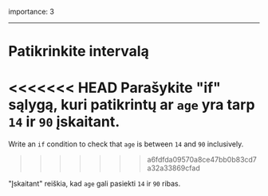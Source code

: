 importance: 3

---

# Patikrinkite intervalą

<<<<<<< HEAD
Parašykite "if" sąlygą, kuri patikrintų ar `age` yra tarp `14` ir `90` įskaitant.
=======
Write an `if` condition to check that `age` is between `14` and `90` inclusively.
>>>>>>> a6fdfda09570a8ce47bb0b83cd7a32a33869cfad

"Įskaitant" reiškia, kad `age` gali pasiekti `14` ir `90` ribas.
